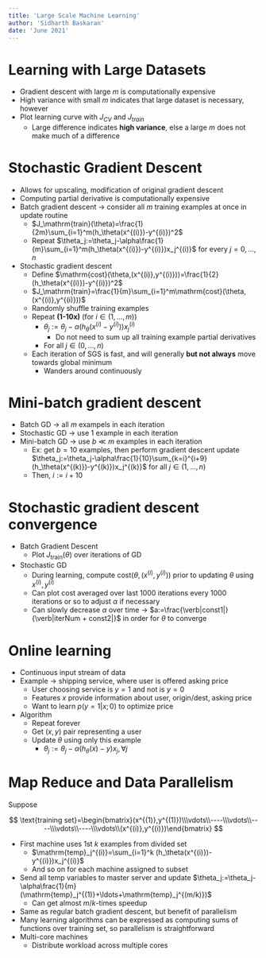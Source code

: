 ```yaml
---
title: 'Large Scale Machine Learning'
author: 'Sidharth Baskaran'
date: 'June 2021'
---
```


# Learning with Large Datasets

 * Gradient descent with large $m$ is computationally expensive
 * High variance with small $m$ indicates that large dataset is necessary, however
 * Plot learning curve with $J_{CV}$ and $J_{train}$
   * Large difference indicates **high variance**, else a large $m$ does not make much of a difference

# Stochastic Gradient Descent

* Allows for upscaling, modification of original gradient descent
* Computing partial derivative is computationally expensive
* Batch gradient descent $\rightarrow$ consider all $m$ training examples at once in update routine
  * $J_\mathrm{train}(\theta)=\frac{1}{2m}\sum_{i=1}^m(h_\theta(x^{(i)})-y^{(i)})^2$
  * Repeat $\theta_j:=\theta_j-\alpha\frac{1}{m}\sum_{i=1}^m(h_\theta(x^{(i)})-y^{(i)})x_j^{(i)}$ for every $j=0,\ldots,n$
* Stochastic gradient descent
  * Define $\mathrm{cost}(\theta,(x^{(i)},y^{(i)}))=\frac{1}{2}(h_\theta(x^{(i)})-y^{(i)})^2$
  * $J_\mathrm{train}=\frac{1}{m}\sum_{i=1}^m\mathrm{cost}(\theta,(x^{(i)},y^{(i)}))$
  * Randomly shuffle training examples
  * Repeat **(1-10x)** (for $i\in(1,\ldots,m)$)
    * $\theta_j:=\theta_j-\alpha(h_\theta(x^{(i)}-y^{(i)}))x_j^{(i)}$
      * Do not need to sum up all training example partial derivatives
    * For all $j\in(0,\ldots,n)$
  * Each iteration of SGS is fast, and will generally **but not always** move towards global minimum
    * Wanders around continuously

# Mini-batch gradient descent

* Batch GD $\rightarrow$ all $m$ exampels in each iteration
* Stochastic GD $\rightarrow$ use 1 example in each iteration
* Mini-batch GD $\rightarrow$ use $b\ll m$ examples in each iteration
  * Ex: get $b=10$ examples, then perform gradient descent update $\theta_j:=\theta_j-\alpha\frac{1}{10}\sum_{k=i}^{i+9}(h_\theta(x^{(k)})-y^{(k)})x_j^{(k)}$ for all $j\in(1,\ldots,n)$
  * Then, $i:=i+10$

# Stochastic gradient descent convergence

* Batch Gradient Descent
  * Plot $J_\mathrm{train}(\theta)$ over iterations of GD
* Stochastic GD
  * During learning, compute $\mathrm{cost}(\theta,(x^{(i)},y^{(i)}))$ prior to updating $\theta$ using $x^{(i)},y^{(i)}$
  * Can plot cost averaged over last 1000 iterations every 1000 iterations or so to adjust $\alpha$ if necessary
  * Can slowly decrease $\alpha$ over time $\rightarrow$ $a:=\frac{\verb|const1|}{\verb|iterNum + const2|}$ in order for $\theta$ to converge

# Online learning

* Continuous input stream of data
* Example $\rightarrow$ shipping service, where user is offered asking price
  * User choosing service is $y=1$ and not is $y=0$
  * Features $x$ provide information about user, origin/dest, asking price
  * Want to learn $p(y=1|x;0)$ to optimize price
* Algorithm
  * Repeat forever
  * Get $(x,y)$ pair representing a user
  * Update $\theta$ using only this example
    * $\theta_j:=\theta_j-\alpha(h_\theta(x)-y)x_j,\forall j$

# Map Reduce and Data Parallelism

Suppose 

$$
\text{training set}=\begin{bmatrix}(x^{(1)},y^{(1)})\\\vdots\\----\\\vdots\\----\\\vdots\\----\\\vdots\\(x^{(i)},y^{(i)})\end{bmatrix}
$$

* First machine uses 1st $k$ examples from divided set
  * $\mathrm{temp}_j^{(i)}=\sum_{i=1}^k (h_\theta(x^{(i)})-y^{(i)})x_j^{(i)}$
  * And so on for each machine assigned to subset
* Send all temp variables to master server and update $\theta_j:=\theta_j-\alpha\frac{1}{m}(\mathrm{temp}_j^{(1)}+\ldots+\mathrm{temp}_j^{(m/k)})$
  * Can get almost $m/k$-times speedup
* Same as regular batch gradient descent, but benefit of parallelism
* Many learning algorithms can be expressed as computing sums of functions over training set, so parallelism is straightforward
* Multi-core machines
  * Distribute workload across multiple cores